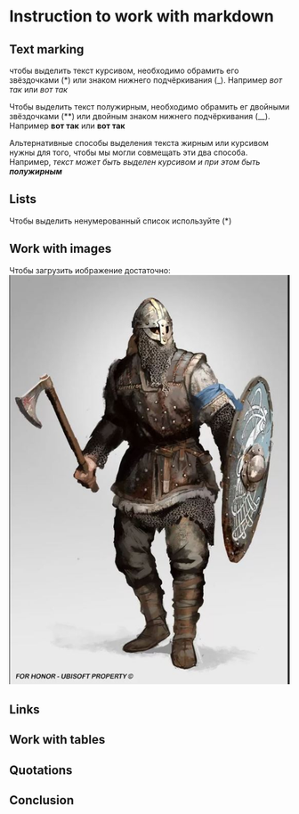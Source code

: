 # Instruction to work with markdown

## Text marking

чтобы выделить текст курсивом, необходимо обрамить его звёздочками (*) или знаком нижнего подчёркивания (_). Например *вот так* или _вот так_

Чтобы выделить текст полужирным, необходимо обрамить ег двойными звёздочками (**) или двойным знаком нижнего подчёркивания (__). Например **вот так** или __вот так__ 

Альтернативные способы выделения текста жирным или курсивом нужны для того, чтобы мы могли совмещать эти два способа. Например, _текст может быть выделен курсивом и при этом быть **полужирным**_

## Lists

Чтобы выделить ненумерованный список используйте (*)

## Work with images

Чтобы загрузить иображение достаточно: ![Привет, воин!](Vikings.JPG)

## Links

## Work with tables

## Quotations

## Conclusion